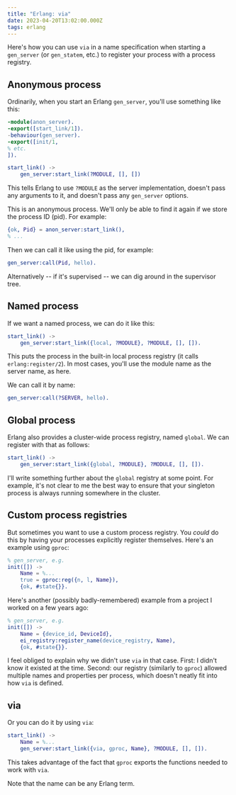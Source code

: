 ```yaml
---
title: "Erlang: via"
date: 2023-04-20T13:02:00.000Z
tags: erlang
---
```


Here's how you can use `via` in a name specification when starting a `gen_server` (or `gen_statem`, etc.) to register
your process with a process registry.

## Anonymous process

Ordinarily, when you start an Erlang `gen_server`, you'll use something like this:

```erlang
-module(anon_server).
-export([start_link/1]).
-behaviour(gen_server).
-export([init/1,
% etc.
]).

start_link() ->
    gen_server:start_link(?MODULE, [], [])
```

This tells Erlang to use `?MODULE` as the server implementation, doesn't pass any arguments to it, and doesn't pass any
`gen_server` options.

This is an anonymous process. We'll only be able to find it again if we store the process ID (pid). For example:

```erlang
{ok, Pid} = anon_server:start_link(),
% ...
```

Then we can call it like using the pid, for example:

```erlang
gen_server:call(Pid, hello).
```

Alternatively -- if it's supervised -- we can dig around in the supervisor tree.

## Named process

If we want a named process, we can do it like this:

```erlang
start_link() ->
    gen_server:start_link({local, ?MODULE}, ?MODULE, [], []).
```

This puts the process in the built-in local process registry (it calls `erlang:register/2`). In most cases, you'll use
the module name as the server name, as here.

We can call it by name:

```erlang
gen_server:call(?SERVER, hello).
```

## Global process

Erlang also provides a cluster-wide process registry, named `global`. We can register with that as follows:

```erlang
start_link() ->
    gen_server:start_link({global, ?MODULE}, ?MODULE, [], []).
```

I'll write something further about the `global` registry at some point. For example, it's not clear to me the best way
to ensure that your singleton process is always running somewhere in the cluster.

## Custom process registries

But sometimes you want to use a custom process registry. You _could_ do this by having your processes explicitly
register themselves. Here's an example using `gproc`:

```erlang
% gen_server, e.g.
init([]) ->
    Name = %...
    true = gproc:reg({n, l, Name}),
    {ok, #state{}}.
```

Here's another (possibly badly-remembered) example from a project I worked on a few years ago:

```erlang
% gen_server, e.g.
init([]) ->
    Name = {device_id, DeviceId},
    ei_registry:register_name(device_registry, Name),
    {ok, #state{}}.
```

I feel obliged to explain why we didn't use `via` in that case. First: I didn't know it existed at the time. Second: our
registry (similarly to `gproc`) allowed multiple names and properties per process, which doesn't neatly fit into how
`via` is defined.

## via

Or you can do it by using `via`:

```erlang
start_link() ->
    Name = %...
    gen_server:start_link({via, gproc, Name}, ?MODULE, [], []).
```

This takes advantage of the fact that `gproc` exports the functions needed to work with `via`.

Note that the name can be any Erlang term.
